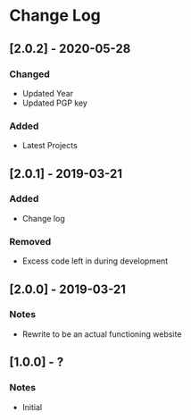 # Change Log
## [2.0.2] - 2020-05-28
### Changed
* Updated Year
* Updated PGP key

### Added
* Latest Projects

## [2.0.1] - 2019-03-21
### Added
* Change log
### Removed
* Excess code left in during development

## [2.0.0] - 2019-03-21
### Notes
* Rewrite to be an actual functioning website

## [1.0.0] - ?
### Notes
* Initial
